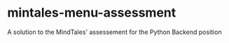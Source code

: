 # mintales-menu-assessment
A solution to the MindTales' assessement for the Python Backend position
